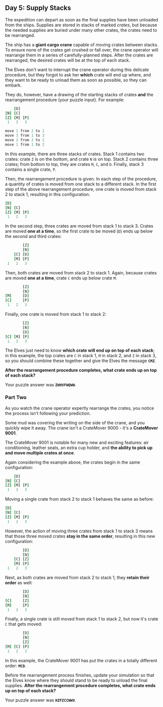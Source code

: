 
## Day 5: Supply Stacks

The expedition can depart as soon as the final supplies have been unloaded from the ships. Supplies are stored in stacks of marked  _crates_, but because the needed supplies are buried under many other crates, the crates need to be rearranged.

The ship has a  **giant cargo crane**  capable of moving crates between stacks. To ensure none of the crates get crushed or fall over, the crane operator will rearrange them in a series of carefully-planned steps. After the crates are rearranged, the desired crates will be at the top of each stack.

The Elves don't want to interrupt the crane operator during this delicate procedure, but they forgot to ask her  **which**  crate will end up where, and they want to be ready to unload them as soon as possible, so they can embark.

They do, however, have a drawing of the starting stacks of crates  **and**  the rearrangement procedure (your puzzle input). For example:

```ruby
    [D]    
[N] [C]    
[Z] [M] [P]
 1   2   3 

move 1 from 2 to 1
move 3 from 1 to 3
move 2 from 2 to 1
move 1 from 1 to 2
```

In this example, there are three stacks of crates. Stack 1 contains two crates: crate  `Z`  is on the bottom, and crate  `N`  is on top. Stack 2 contains three crates; from bottom to top, they are crates  `M`,  `C`, and  `D`. Finally, stack 3 contains a single crate,  `P`.

Then, the rearrangement procedure is given. In each step of the procedure, a quantity of crates is moved from one stack to a different stack. In the first step of the above rearrangement procedure, one crate is moved from stack 2 to stack 1, resulting in this configuration:

``` ruby
[D]        
[N] [C]    
[Z] [M] [P]
 1   2   3 
```

In the second step, three crates are moved from stack 1 to stack 3. Crates are moved  **one at a time**, so the first crate to be moved (`D`) ends up below the second and third crates:

``` ruby
        [Z]
        [N]
    [C] [D]
    [M] [P]
 1   2   3
```

Then, both crates are moved from stack 2 to stack 1. Again, because crates are moved **one at a time**, crate  `C`  ends up below crate  `M`:

``` ruby
        [Z]
        [N]
[M]     [D]
[C]     [P]
 1   2   3
```

Finally, one crate is moved from stack 1 to stack 2:

``` ruby
        [Z]
        [N]
        [D]
[C] [M] [P]
 1   2   3
```

The Elves just need to know  **which crate will end up on top of each stack**; in this example, the top crates are  `C`  in stack 1,  `M`  in stack 2, and  `Z`  in stack 3, so you should combine these together and give the Elves the message  **`CMZ`**.

**After the rearrangement procedure completes, what crate ends up on top of each stack?**

Your puzzle answer was  **`ZWHVFWQWW`**.
 
### Part Two   

As you watch the crane operator expertly rearrange the crates, you notice the process isn't following your prediction.

Some mud was covering the writing on the side of the crane, and you quickly wipe it away. The crane isn't a CrateMover 9000 - it's a  **CrateMover 9001**.

The CrateMover 9001 is notable for many new and exciting features: air conditioning, leather seats, an extra cup holder, and  **the ability to pick up and move multiple crates at once**.

Again considering the example above, the crates begin in the same configuration:

``` ruby
    [D]    
[N] [C]    
[Z] [M] [P]
 1   2   3 
```

Moving a single crate from stack 2 to stack 1 behaves the same as before:

```ruby
[D]        
[N] [C]    
[Z] [M] [P]
 1   2   3 
```

However, the action of moving three crates from stack 1 to stack 3 means that those three moved crates  **stay in the same order**, resulting in this new configuration:

``` ruby
        [D]
        [N]
    [C] [Z]
    [M] [P]
 1   2   3
```

Next, as both crates are moved from stack 2 to stack 1, they  **retain their order**  as well:

``` ruby
        [D]
        [N]
[C]     [Z]
[M]     [P]
 1   2   3
```

Finally, a single crate is still moved from stack 1 to stack 2, but now it's crate  `C`  that gets moved:

``` ruby
        [D]
        [N]
        [Z]
[M] [C] [P]
 1   2   3
```

In this example, the CrateMover 9001 has put the crates in a totally different order:  **`MCD`**.

Before the rearrangement process finishes, update your simulation so that the Elves know where they should stand to be ready to unload the final supplies.  **After the rearrangement procedure completes, what crate ends up on top of each stack?**

Your puzzle answer was  **`HZFZCCWWV`**.